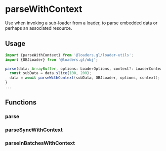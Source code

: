 # parseWithContext

Use when invoking a sub-loader from a loader, to parse embedded data or perhaps an associated resource.

## Usage

```typescript
import {parseWithContext} from '@loaders.gl/loader-utils';
import {OBJLoader} from '@loaders.gl/obj';

parse(data: ArrayBuffer, options: LoaderOptions, context?: LoaderContext) {
  const subData = data.slice(100, 200);
  data = await parseWithContext(subData, OBJLoader, options, context);
}
...
```

## Functions

### parse

### parseSyncWithContext

### parseInBatchesWithContext
